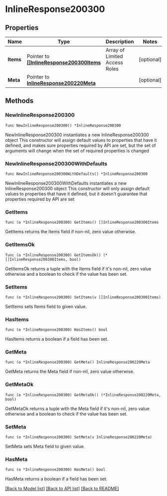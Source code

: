 # InlineResponse200300

## Properties

Name | Type | Description | Notes
------------ | ------------- | ------------- | -------------
**Items** | Pointer to [**[]InlineResponse200300Items**](InlineResponse200300Items.md) | Array of Limited Access Roles | [optional] 
**Meta** | Pointer to [**InlineResponse200220Meta**](InlineResponse200220Meta.md) |  | [optional] 

## Methods

### NewInlineResponse200300

`func NewInlineResponse200300() *InlineResponse200300`

NewInlineResponse200300 instantiates a new InlineResponse200300 object
This constructor will assign default values to properties that have it defined,
and makes sure properties required by API are set, but the set of arguments
will change when the set of required properties is changed

### NewInlineResponse200300WithDefaults

`func NewInlineResponse200300WithDefaults() *InlineResponse200300`

NewInlineResponse200300WithDefaults instantiates a new InlineResponse200300 object
This constructor will only assign default values to properties that have it defined,
but it doesn't guarantee that properties required by API are set

### GetItems

`func (o *InlineResponse200300) GetItems() []InlineResponse200300Items`

GetItems returns the Items field if non-nil, zero value otherwise.

### GetItemsOk

`func (o *InlineResponse200300) GetItemsOk() (*[]InlineResponse200300Items, bool)`

GetItemsOk returns a tuple with the Items field if it's non-nil, zero value otherwise
and a boolean to check if the value has been set.

### SetItems

`func (o *InlineResponse200300) SetItems(v []InlineResponse200300Items)`

SetItems sets Items field to given value.

### HasItems

`func (o *InlineResponse200300) HasItems() bool`

HasItems returns a boolean if a field has been set.

### GetMeta

`func (o *InlineResponse200300) GetMeta() InlineResponse200220Meta`

GetMeta returns the Meta field if non-nil, zero value otherwise.

### GetMetaOk

`func (o *InlineResponse200300) GetMetaOk() (*InlineResponse200220Meta, bool)`

GetMetaOk returns a tuple with the Meta field if it's non-nil, zero value otherwise
and a boolean to check if the value has been set.

### SetMeta

`func (o *InlineResponse200300) SetMeta(v InlineResponse200220Meta)`

SetMeta sets Meta field to given value.

### HasMeta

`func (o *InlineResponse200300) HasMeta() bool`

HasMeta returns a boolean if a field has been set.


[[Back to Model list]](../README.md#documentation-for-models) [[Back to API list]](../README.md#documentation-for-api-endpoints) [[Back to README]](../README.md)


